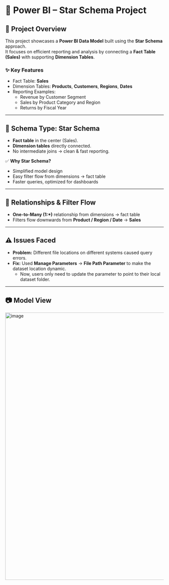 # 🌟 Power BI – Star Schema Project

## 📌 Project Overview
This project showcases a **Power BI Data Model** built using the **Star Schema** approach.  
It focuses on efficient reporting and analysis by connecting a **Fact Table (Sales)** with supporting **Dimension Tables**.

### ✨ Key Features
- Fact Table: **Sales**
- Dimension Tables: **Products**, **Customers**, **Regions**, **Dates**
- Reporting Examples:
  - Revenue by Customer Segment
  - Sales by Product Category and Region
  - Returns by Fiscal Year

---

## 🌟 Schema Type: Star Schema
- **Fact table** in the center (Sales).  
- **Dimension tables** directly connected.  
- No intermediate joins → clean & fast reporting.

✅ **Why Star Schema?**
- Simplified model design  
- Easy filter flow from dimensions → fact table  
- Faster queries, optimized for dashboards  

---

## 🔗 Relationships & Filter Flow
- **One-to-Many (1:*)** relationship from dimensions → fact table  
- Filters flow downwards from **Product / Region / Date** → **Sales**  

---

## ⚠️ Issues Faced
- **Problem:** Different file locations on different systems caused query errors.  
- **Fix:** Used **Manage Parameters** → **File Path Parameter** to make the dataset location dynamic.  
  - Now, users only need to update the parameter to point to their local dataset folder.

---

## 📷 Model View 
<img width="1653" height="849" alt="image" src="https://github.com/user-attachments/assets/edc611c3-97a0-4b3a-8c50-6c55c7627913" />

